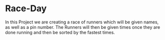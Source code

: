 # Race-Day
In this Project we are creating a race of runners which will be given names, as well as a pin number. The Runners will then be given times once they are done running and then be sorted by the fastest times. 
